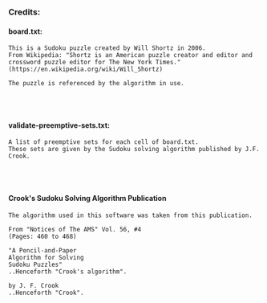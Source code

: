### Credits:

#### board.txt:
```
This is a Sudoku puzzle created by Will Shortz in 2006.
From Wikipedia: "Shortz is an American puzzle creator and editor and crossword puzzle editor for The New York Times."
(https://en.wikipedia.org/wiki/Will_Shortz)

The puzzle is referenced by the algorithm in use.
```

<br><br>

#### validate-preemptive-sets.txt:
```
A list of preemptive sets for each cell of board.txt. 
These sets are given by the Sudoku solving algorithm published by J.F. Crook.
```

<br><br>

#### Crook's Sudoku Solving Algorithm Publication
```
The algorithm used in this software was taken from this publication.

From "Notices of The AMS" Vol. 56, #4 
(Pages: 460 to 468)

"A Pencil-and-Paper
Algorithm for Solving
Sudoku Puzzles"
..Henceforth "Crook's algorithm".

by J. F. Crook
..Henceforth "Crook".
```